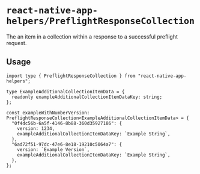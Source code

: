 # `react-native-app-helpers/PreflightResponseCollection`

The an item in a collection within a response to a successful preflight request.

## Usage

```tsx
import type { PreflightResponseCollection } from "react-native-app-helpers";

type ExampleAdditionalCollectionItemData = {
  readonly exampleAdditionalCollectionItemDataKey: string;
};

const exampleWithNumberVersion: PreflightResponseCollection<ExampleAdditionalCollectionItemData> = {
  "0f4dc56b-6a5f-4146-8b88-360d35927186": {
    version: 1234,
    exampleAdditionalCollectionItemDataKey: `Example String`,
  },
  "6ad72f51-97dc-47e6-8e18-19210c5064a7": {
    version: `Example Version`,
    exampleAdditionalCollectionItemDataKey: `Example String`,
  },
};
```
